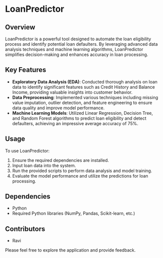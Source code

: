 # LoanPredictor

## Overview
LoanPredictor is a powerful tool designed to automate the loan eligibility process and identify potential loan defaulters. By leveraging advanced data analysis techniques and machine learning algorithms, LoanPredictor simplifies decision-making and enhances accuracy in loan processing.

## Key Features
- **Exploratory Data Analysis (EDA)**: Conducted thorough analysis on loan data to identify significant features such as Credit History and Balance Income, providing valuable insights into customer behavior.
- **Data Preprocessing**: Implemented various techniques including missing value imputation, outlier detection, and feature engineering to ensure data quality and improve model performance.
- **Machine Learning Models**: Utilized Linear Regression, Decision Tree, and Random Forest algorithms to predict loan eligibility and detect defaulters, achieving an impressive average accuracy of 75%.

## Usage
To use LoanPredictor:
1. Ensure the required dependencies are installed.
2. Input loan data into the system.
3. Run the provided scripts to perform data analysis and model training.
4. Evaluate the model performance and utilize the predictions for loan processing.

## Dependencies
- Python 
- Required Python libraries (NumPy, Pandas, Scikit-learn, etc.)

## Contributors
- Ravi

Please feel free to explore the application and provide feedback.
